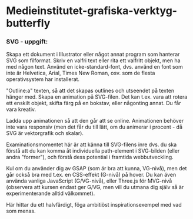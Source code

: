# Medieinstitutet-grafiska-verktyg-butterfly


### SVG - uppgift:
Skapa ett dokument i Illustrator eller något annat program som hanterar SVG som filformat.
Skriv en valfri text eller rita ett valfritt objekt, men ha med någon text. Använd en icke-standard-font, dvs. använd en font som inte är Helvetica, Arial, Times New Roman, osv. som de flesta operativsystem har installerat.

"Outline:a" texten, så att det skapas outlines och utseendet på texten hänger med.
Skapa en animation på SVG-filen. Det kan t.ex. vara att rotera ett enskilt objekt, skifta färg på en bokstav, eller någonting annat. Du får vara kreativ.

Ladda upp animationen så att den går att se online.
Animationen behöver inte vara responsiv (men det får du till lätt, om du animerar i procent - då SVG är vektorgrafik och skalar).

Examinationsmomentet här är att känna till SVG-filens inre dvs. du ska förstå att du kan komma åt individuella path-element i SVG-bilden (eller andra "former"), och förstå dess potential i framtida webbutveckling.

Kul om du använder dig av GSAP (som är bra att kunna, VG-nivå), men det går också bra med t.ex. en CSS-effekt (G-nivå) på hover. Du kan även använda vanliga JavaScript (G/VG-nivå), eller Three.js för MVG-nivå (observera att kursen endast ger G/VG, men vill du utmana dig själv så är experimenterande alltid välkommet).

Här hittar du ett halvfärdigt, föga ambitiöst inspirationsexempel med vad som menas.